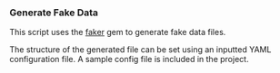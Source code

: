 <html>
<h3>Generate Fake Data</h3>
<p>This script uses the <a href="http://www.google.com">faker</a> gem to generate fake data files.</p>
<p>The structure of the generated file can be set using an inputted YAML configuration file. A sample config file is included in the project.</p>
</html>

